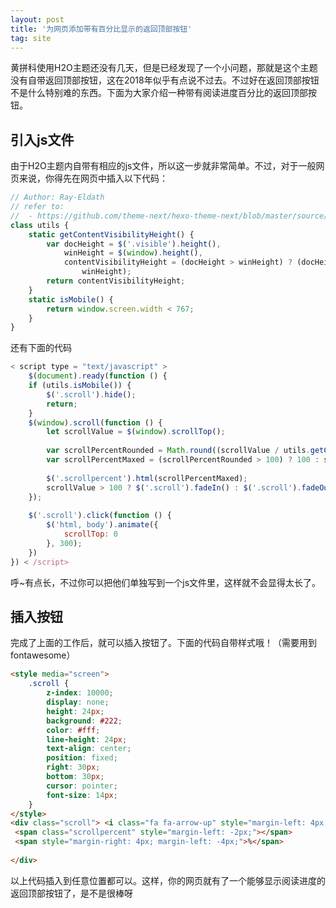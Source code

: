 ```yaml
---
layout: post
title: '为网页添加带有百分比显示的返回顶部按钮'
tag: site
---
```

黄拼科使用H2O主题还没有几天，但是已经发现了一个小问题，那就是这个主题没有自带返回顶部按钮，这在2018年似乎有点说不过去。不过好在返回顶部按钮不是什么特别难的东西。下面为大家介绍一种带有阅读进度百分比的返回顶部按钮。

## 引入js文件

由于H2O主题内自带有相应的js文件，所以这一步就非常简单。不过，对于一般网页来说，你得先在网页中插入以下代码：

```javascript
// Author: Ray-Eldath
// refer to:
//  - https://github.com/theme-next/hexo-theme-next/blob/master/source/js/src/utils.js
class utils {
    static getContentVisibilityHeight() {
        var docHeight = $('.visible').height(),
            winHeight = $(window).height(),
            contentVisibilityHeight = (docHeight > winHeight) ? (docHeight - winHeight) : ($(document).height() -
                winHeight);
        return contentVisibilityHeight;
    }
    static isMobile() {
        return window.screen.width < 767;
    }
}
```
还有下面的代码
```javascript
< script type = "text/javascript" >
    $(document).ready(function () {
    if (utils.isMobile()) {
        $('.scroll').hide();
        return;
    }
    $(window).scroll(function () {
        let scrollValue = $(window).scrollTop();
 
        var scrollPercentRounded = Math.round((scrollValue / utils.getContentVisibilityHeight()) * 100);
        var scrollPercentMaxed = (scrollPercentRounded > 100) ? 100 : scrollPercentRounded;
 
        $('.scrollpercent').html(scrollPercentMaxed);
        scrollValue > 100 ? $('.scroll').fadeIn() : $('.scroll').fadeOut();
    });
 
    $('.scroll').click(function () {
        $('html, body').animate({
            scrollTop: 0
        }, 300);
    })
}) < /script>
```
呼~有点长，不过你可以把他们单独写到一个js文件里，这样就不会显得太长了。

## 插入按钮
完成了上面的工作后，就可以插入按钮了。下面的代码自带样式哦！（需要用到fontawesome）
```html
<style media="screen">
    .scroll {
        z-index: 10000;
        display: none;
        height: 24px;
        background: #222;
        color: #fff;
        line-height: 24px;
        text-align: center;
        position: fixed;
        right: 30px;
        bottom: 30px;
        cursor: pointer;
        font-size: 14px;
    }
</style>
<div class="scroll"> <i class="fa fa-arrow-up" style="margin-left: 4px;"></i>
 <span class="scrollpercent" style="margin-left: -2px;"></span>
 <span style="margin-right: 4px; margin-left: -4px;">%</span>
 
</div>
```
以上代码插入到任意位置都可以。这样，你的网页就有了一个能够显示阅读进度的返回顶部按钮了，是不是很棒呀
